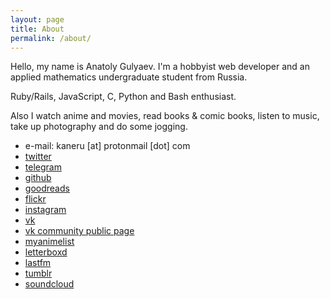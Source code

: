 ```yaml
---
layout: page
title: About
permalink: /about/
---
```


Hello, my name is Anatoly Gulyaev. I'm a hobbyist web developer and an applied mathematics undergraduate student from Russia.

Ruby/Rails, JavaScript, C, Python and Bash enthusiast.

Also I watch anime and movies, read books & comic books, listen to music, take up photography and do some jogging.

- e-mail: kaneru [at] protonmail [dot] com
- [twitter](https://twitter.com/kaneru__)
- [telegram](https://telegram.me/kaneru)
- [github](https://github.com/kaneru)
- [goodreads](https://www.goodreads.com/kaneru)
- [flickr](https://www.flickr.com/photos/kaneru)
- [instagram](https://www.instagram.com/kaneru_)
- [vk](https://vk.com/kaneru)
- [vk community public page](https://vk.com/asian_architecture)
- [myanimelist](https://myanimelist.net/animelist/kaneru_)
- [letterboxd](https://letterboxd.com/kaneru/)
- [lastfm](https://www.last.fm/user/kaneru_)
- [tumblr](https://asjkhdjs.tumblr.com)
- [soundcloud](https://soundcloud.com/kaneru)

